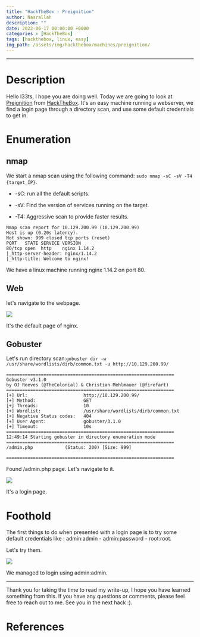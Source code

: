 ```yaml
---
title: "HackTheBox - Preignition"
author: Nasrallah
description: ""
date: 2022-06-17 00:00:00 +0000
categories : [HackTheBox]
tags: [hackthebox, linux, easy]
img_path: /assets/img/hackthebox/machines/preignition/
---
```


<div align="center"> <script src="https://www.hackthebox.eu/badge/565048"></script> </div>

---


# **Description**

Hello l33ts, I hope you are doing well. Today we are going to look at [Preignition](https://app.hackthebox.com/starting-point?tier=0) from [HackTheBox](https://www.hackthebox.com). It's an easy machine running a webserver, we find a login page through a directory scan, and use some default credentials to get in.

# **Enumeration**
## nmap

We start a nmap scan using the following command: `sudo nmap -sC -sV -T4 {target_IP}`.

- -sC: run all the default scripts.

- -sV: Find the version of services running on the target.

- -T4: Aggressive scan to provide faster results.

```terminal
Nmap scan report for 10.129.200.99 (10.129.200.99)
Host is up (0.20s latency).
Not shown: 999 closed tcp ports (reset)
PORT   STATE SERVICE VERSION
80/tcp open  http    nginx 1.14.2
|_http-server-header: nginx/1.14.2
|_http-title: Welcome to nginx!
```

We have a linux machine running nginx 1.14.2 on port 80.

## Web

let's navigate to the webpage.

![](1.png)

It's the default page of nginx.

## Gobuster

Let's run directory scan:`gobuster dir -w /usr/share/wordlists/dirb/common.txt -u http://10.129.200.99/`

```terminal
===============================================================
Gobuster v3.1.0
by OJ Reeves (@TheColonial) & Christian Mehlmauer (@firefart)
===============================================================
[+] Url:                     http://10.129.200.99/
[+] Method:                  GET
[+] Threads:                 10
[+] Wordlist:                /usr/share/wordlists/dirb/common.txt
[+] Negative Status codes:   404
[+] User Agent:              gobuster/3.1.0
[+] Timeout:                 10s
===============================================================
12:49:14 Starting gobuster in directory enumeration mode
===============================================================
/admin.php            (Status: 200) [Size: 999]
                                               
===============================================================

```

Found /admin.php page. Let's navigate to it.

![](2.png)

It's a login page.

# **Foothold**

The first things to do when presented with a login page is to try some default credentials like : admin:admin - admin:password - root:root.

Let's try them.

![](2.png)

We managed to login using admin:admin.

---

Thank you for taking the time to read my write-up, I hope you have learned something from this. If you have any questions or comments, please feel free to reach out to me. See you in the next hack :).

# References
